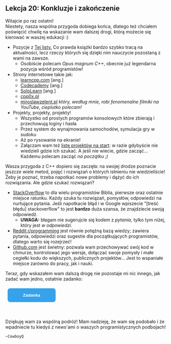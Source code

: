 <style>
.rad-label {
  display: flex;
  align-items: center;

  border-radius: 100px;
  padding: 10px 16px;
  margin: 10px 0;

  cursor: pointer;
  transition: .3s;
}

.rad-label:hover,
.rad-label:focus-within {
  background: hsla(0, 0%, 80%, .14);
}

.rad-input {
  position: absolute;
  visibility: hidden;
  width: 1px;
  height: 1px;
  opacity: 0;
  z-index: -1;
}

.rad-design {
  width: 18px;
  height: 18px;
  border-radius: 80px;

  background: linear-gradient(to right bottom, hsl(154, 97%, 62%), hsl(225, 97%, 62%));
  position: relative;
}

.rad-design::before {
  content: '';

  display: inline-block;
  width: inherit;
  height: inherit;
  border-radius: inherit;

  background: hsl(0, 0%, 90%);
  transform: scale(1.1);
  transition: .3s;
}

.rad-input:checked+.rad-design::before {
  transform: scale(0);
}

.rad-text {
  color: hsl(0, 0%, 60%);
  margin-left: 14px;
  letter-spacing: 3px;
  text-transform: uppercase;
  font-size: 14px;
  font-weight: 900;

  transition: .3s;
}

.rad-input:checked~.rad-text {
  color: hsl(0, 0%, 40%);
}

.btn {
  background-image: linear-gradient(135deg, #008aff, #86d472);
  border-radius: 6px;
  box-sizing: border-box;
  color: #ffffff;
  display: block;
  height: 50px;
  font-size: 1.4em;
  font-weight: 600;
  padding: 4px;
  position: relative;
  text-decoration: none;
  width: 7em;
  z-index: 2;
}

.btn:hover {
  color: #fff;
}

.btn .btnspan {
  align-items: center;
  background: #0e0e10;
  border-radius: 6px;
  display: flex;
  justify-content: center;
  height: 100%;
  transition: background 0.5s ease;
  width: 100%;
}

.btn:hover .btnspan {
  background: transparent;
}

.exercise {
	position: relative;
	max-width: 30em;
	
	background-color: #fff;
	padding: 1.125em 1.5em;
	font-size: 1.25em;
	border-radius: 1rem;
  box-shadow:	0 0.125rem 0.5rem rgba(0, 0, 0, .3), 0 0.0625rem 0.125rem rgba(0, 0, 0, .2);
}

.exercise::before {
	content: '';
	position: absolute;
	width: 0;
	height: 0;
	bottom: 100%;
	left: 1.5em; 
	border: .75rem solid transparent;
	border-top: none;

	border-bottom-color: #fff;
	filter: drop-shadow(0 -0.0625rem 0.0625rem rgba(0, 0, 0, .1));
}

.exerciseButton {
  border: 0;
  text-align: center;
  display: inline-block;
  padding: 14px;
  width: 150px;
  margin: 7px;
  color: #ffffff;
  background-color: #36a2eb;
  border-radius: 8px;
  font-family: "proxima-nova-soft", sans-serif;
  font-weight: 600;
  text-decoration: none;
  transition: box-shadow 200ms ease-out;
}
</style>

<h2>Lekcja 20: Konkluzje i zakończenie</h2>
Witajcie po raz ostatni!<br/>
Niestety, nasza wspólna przygoda dobiega końca, dlatego też chciałem poświęcić chwilę na wskazanie wam dalszej drogi, którą możecie się kierować w waszej edukacji :)

- Pozycje z <a href="https://stackoverflow.com/questions/388242/the-definitive-c-book-guide-and-list">Tej listy.</a> Co prawda książki bardzo szybko tracą na aktualności, lecz rzeczy których się dzięki nim nauczycie pozostaną z wami na zawsze.
    - Osobiście polecam *Opus magnum C++*, obecnie już legendarna pozycja wśród programistów!
- Strony internetowe takie jak:
    - <a href="https://www.learncpp.com">learncpp.com</a> [ang.]
    - <a href="https://www.codecademy.com/learn/learn-c-plus-plus">Codecademy</a> [ang.]
    - <a href="https://www.sololearn.com/learning/1051">SoloLearn</a> [ang.]
    - <a href="https://cpp0x.pl/kursy/">cpp0x.pl</a>
    - <a href="https://miroslawzelent.pl/kurs-c++/">miroslawzelent.pl</a> *który, według mnie, robi fenomenalne filmiki na YouTube, cieplutko polecam!*
- Projekty, projekty, projekty!
    - Wszystko od prostych programów konsolowych które zbierają i przechowują loginy i hasła
    - Przez system do wynajmowania samochodów, symulacja gry w sudoku
    - Aż po rysowanie na ekranie!
    - Załączam wam też <a href="https://www.dunebook.com/c-project-ideas-for-beginners/">listę projektów na start</a>: w razie gdybyście nie wiedzieli gdzie ich szukać. A jeśli nie wiecie, gdzie zacząć... Każdemu polecam zacząć *na początku ;)*

Wasza przygoda z C++ dopiero się zaczęła: na swojej drodze poznacie jeszcze wiele metod, pojęć i rozwiązań o których istnieniu nie wiedzieliście!<br/>
Żeby je poznać, trzeba napotkać nowe problemy i dążyć do ich rozwiązania. Ale gdzie szukać rozwiązań?

- <a href="https://stackoverflow.com">StackOverflow</a> to dla wielu programistów Biblia, pierwsze oraz ostatnie miejsce ratunku. Każdy szuka tu rozwiązań, pomysłów, odpowiedzi na nurtujące pytania. Jeśli napotkacie błąd i w Google wpiszecie "[treść błędu] stackoverflow" to jest **bardzo** duża szansa, że znajdziecie swoją odpowiedź.
    - **UWAGA:** błagam nie sugerujcie się kodem z *pytania,* tylko tym niżej, który jest *w odpowiedzi.*
- <a href="https://www.reddit.com/r/programming/">Reddit r/programming</a> jest równie potężną bazą wiedzy; zawiera pytania, odpowiedzi oraz sugestie dla początkujących programistów, dlatego warto się rozejrzeć!
- <a href="https://github.com">Github.com</a> jest świetny: pozwala wam przechowywać swój kod w chmurze, kontrolować jego wersje, dołączać swoje pomysły i małe cegiełki kodu do większych, publicznych projektów... Jest to wspaniałe miejsce zarówno do pracy, jak i nauki.


Teraz, gdy wskazałem wam dalszą drogę nie pozostaje mi nic innego, jak zadać wam jedno, ostatnie zadanko:

<button onclick="if (document.getElementById('exercises').style.display === 'none') {document.getElementById('exercises').style.display = 'block';} else {document.getElementById('exercises').style.display = 'none';}" class="exerciseButton">Zadanka</button>

<div id="exercises" style="display: none" class="exercise">

  Bawcie się dobrze z programowaniem! :)
</div>
<br/>

Dziękuję wam za wspólną podróż! Mam nadzieję, że wam się podobało i że wpadniecie tu kiedyś z news'ami o waszych programistycznych podbojach!

    ~CowboyQ

